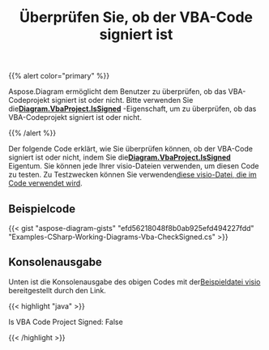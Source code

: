 ﻿---
title: Überprüfen Sie, ob der VBA-Code signiert ist
type: docs
weight: 100
url: /de/net/check-if-vba-code-is-signed/
description: Überprüfen Sie, ob der VBA-Code mit der Bibliothek Aspose.Diagram signiert ist.
---
{{% alert color="primary" %}}

Aspose.Diagram ermöglicht dem Benutzer zu überprüfen, ob das VBA-Codeprojekt signiert ist oder nicht. Bitte verwenden Sie die[**Diagram.VbaProject.IsSigned**](https://reference.aspose.com/diagram/net/aspose.diagram.vba/vbaproject/properties/issigned) -Eigenschaft, um zu überprüfen, ob das VBA-Codeprojekt signiert ist oder nicht.

{{% /alert %}}

 Der folgende Code erklärt, wie Sie überprüfen können, ob der VBA-Code signiert ist oder nicht, indem Sie die[**Diagram.VbaProject.IsSigned**](https://reference.aspose.com/diagram/net/aspose.diagram.vba/vbaproject/properties/issigned) Eigentum. Sie können jede Ihrer visio-Dateien verwenden, um diesen Code zu testen. Zu Testzwecken können Sie verwenden[diese visio-Datei, die im Code verwendet wird](1.vsdm).

## Beispielcode

{{< gist "aspose-diagram-gists" "efd56218048f8b0ab925efd494227fdd" "Examples-CSharp-Working-Diagrams-Vba-CheckSigned.cs" >}}

## Konsolenausgabe

 Unten ist die Konsolenausgabe des obigen Codes mit der[Beispieldatei visio](1out.vsdm) bereitgestellt durch den Link.

{{< highlight "java" >}}

Is VBA Code Project Signed: False

{{< /highlight >}}
